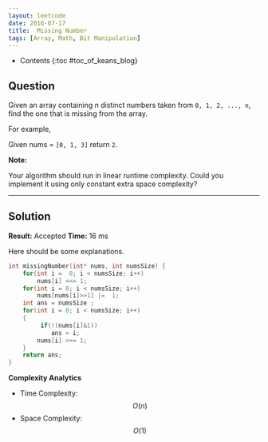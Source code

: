 ```yaml
---
layout: leetcode
date: 2016-07-17
title:  Missing Number
tags: [Array, Math, Bit Manipulation]
---
```


* Contents
{:toc #toc_of_keans_blog}

## Question

Given an array containing *n* distinct numbers taken from `0, 1, 2, ..., n`, find the one that is missing from the array.

For example,

Given nums = ``[0, 1, 3]`` return `2`.

**Note:**

Your algorithm should run in linear runtime complexity. Could you implement it using only constant extra space complexity?


***

## Solution

**Result:** Accepted **Time:**  16 ms

Here should be some explanations.

```c
int missingNumber(int* nums, int numsSize) {
    for(int i =  0; i < numsSize; i++)
        nums[i] <<= 1;
    for(int i = 0; i < numsSize; i++)
        nums[nums[i]>>1] |=  1;
    int ans = numsSize ;
    for(int i = 0; i < numsSize; i++)
    {
         if(!(nums[i]&1))
            ans = i;
        nums[i] >>= 1;
    }
    return ans;
}
```

**Complexity Analytics**

- Time Complexity: $$O(n)$$
- Space Complexity: $$O(1)$$
